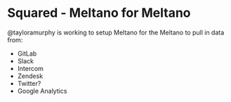 # Squared - Meltano for Meltano

@tayloramurphy is working to setup Meltano for the Meltano to pull in data from:

* GitLab
* Slack
* Intercom
* Zendesk
* Twitter?
* Google Analytics
